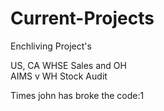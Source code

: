 # Current-Projects
Enchliving Project's
<div> US, CA WHSE Sales and OH
<div> AIMS v WH Stock Audit
  
  Times john has broke the code:1
